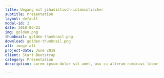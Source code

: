 ```yaml
---
title: Umgang mit jihadistisch-islamistischer
subtitle: Presentation
layout: default
modal-id: 2
date: 2018-06-21
img: golden.png
thumbnail: golden-thumbnail.png
download: golden-thumbnail.png
alt: image-alt
project-date: June 2018
client: Start Bootstrap
category: Presentation
description: Lorem ipsum dolor sit amet, usu cu alterum nominavi lobortis. At duo novum diceret. Tantas apeirian vix et, usu sanctus postulant inciderint ut, populo diceret necessitatibus in vim. Cu eum dicam feugiat noluisse.

---
```


